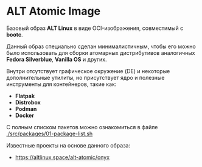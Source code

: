 # ALT Atomic Image

Базовый образ **ALT Linux** в виде OCI-изображения, совместимый с **bootc**.

Данный образ специально сделан минималистичным, чтобы его можно было использовать для сборки атомарных дистрибутивов аналогичных **Fedora Silverblue**, **Vanilla OS** и других.

Внутри отсутствует графическое окружение (DE) и некоторые дополнительные утилиты, но присутствует ядро и полезные инструменты для контейнеров, такие как:

- **Flatpak**
- **Distrobox**
- **Podman**
- **Docker**

С полным списком пакетов можно ознакомиться в файле [./src/packages/01-package-list.sh](./src/packages/01-package-list.sh)

Известные проекты на основе данного образа:

- https://altlinux.space/alt-atomic/onyx
